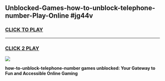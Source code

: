 
## Unblocked-Games-how-to-unblock-telephone-number-Play-Online #jg44v
<h3>
<a href="https://news.freeplayer.one?title=how-to-unblock-telephone-number&ref=3">CLICK TO PLAY</a></h3>
<hr>

<h3>
<a href="https://news.freeplayer.one?title=how-to-unblock-telephone-number&ref=3">CLICK 2 PLAY</a>
  
</h3>

<a href="https://news.freeplayer.one?title=how-to-unblock-telephone-number&ref=3"><img src="https://clearcache.store/games.png"></a>


**how-to-unblock-telephone-number games unblocked: Your Gateway to Fun and Accessible Online Gaming**
